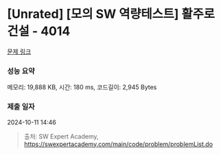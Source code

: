 # [Unrated] [모의 SW 역량테스트] 활주로 건설 - 4014 

[문제 링크](https://swexpertacademy.com/main/code/problem/problemDetail.do?contestProbId=AWIeW7FakkUDFAVH) 

### 성능 요약

메모리: 19,888 KB, 시간: 180 ms, 코드길이: 2,945 Bytes

### 제출 일자

2024-10-11 14:46



> 출처: SW Expert Academy, https://swexpertacademy.com/main/code/problem/problemList.do